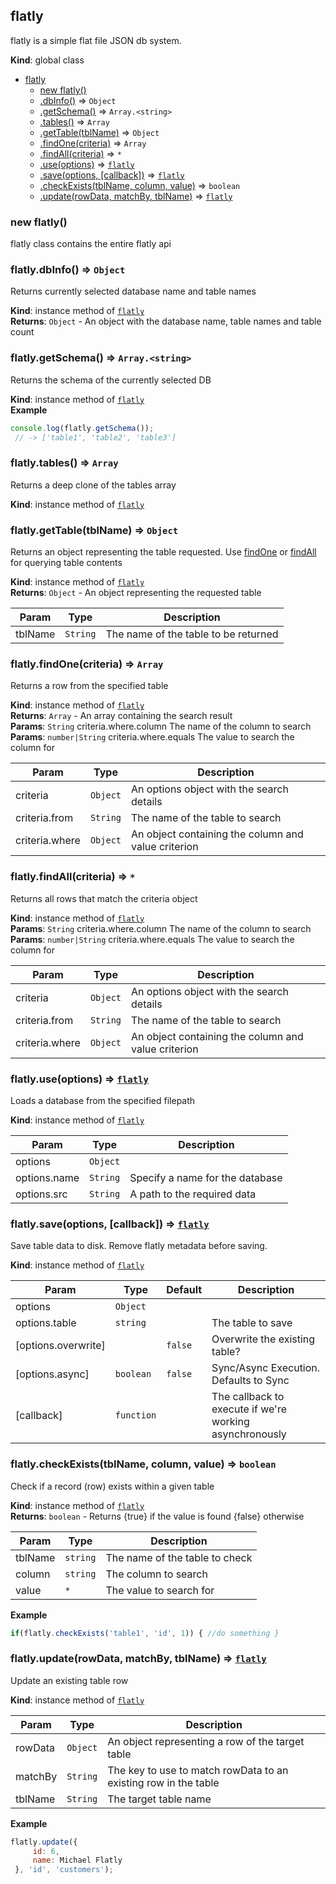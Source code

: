 <a name="flatly"></a>
## flatly
flatly is a simple flat file JSON db system.

**Kind**: global class  

* [flatly](#flatly)
    * [new flatly()](#new_flatly_new)
    * [.dbInfo()](#flatly+dbInfo) ⇒ <code>Object</code>
    * [.getSchema()](#flatly+getSchema) ⇒ <code>Array.&lt;string&gt;</code>
    * [.tables()](#flatly+tables) ⇒ <code>Array</code>
    * [.getTable(tblName)](#flatly+getTable) ⇒ <code>Object</code>
    * [.findOne(criteria)](#flatly+findOne) ⇒ <code>Array</code>
    * [.findAll(criteria)](#flatly+findAll) ⇒ <code>\*</code>
    * [.use(options)](#flatly+use) ⇒ <code>[flatly](#flatly)</code>
    * [.save(options, [callback])](#flatly+save) ⇒ <code>[flatly](#flatly)</code>
    * [.checkExists(tblName, column, value)](#flatly+checkExists) ⇒ <code>boolean</code>
    * [.update(rowData, matchBy, tblName)](#flatly+update) ⇒ <code>[flatly](#flatly)</code>

<a name="new_flatly_new"></a>
### new flatly()
flatly class contains the entire flatly api

<a name="flatly+dbInfo"></a>
### flatly.dbInfo() ⇒ <code>Object</code>
Returns currently selected database name and table names

**Kind**: instance method of <code>[flatly](#flatly)</code>  
**Returns**: <code>Object</code> - An object with the database name, table names and table count  
<a name="flatly+getSchema"></a>
### flatly.getSchema() ⇒ <code>Array.&lt;string&gt;</code>
Returns the schema of the currently selected DB

**Kind**: instance method of <code>[flatly](#flatly)</code>  
**Example**  
```js
console.log(flatly.getSchema()); // -> ['table1', 'table2', 'table3']
```
<a name="flatly+tables"></a>
### flatly.tables() ⇒ <code>Array</code>
Returns a deep clone of the tables array

**Kind**: instance method of <code>[flatly](#flatly)</code>  
<a name="flatly+getTable"></a>
### flatly.getTable(tblName) ⇒ <code>Object</code>
Returns an object representing the table requested. Use [findOne](#flatly+findOne) or [findAll](#flatly+findAll) for querying table contents

**Kind**: instance method of <code>[flatly](#flatly)</code>  
**Returns**: <code>Object</code> - An object representing the requested table  

| Param | Type | Description |
| --- | --- | --- |
| tblName | <code>String</code> | The name of the table to be returned |

<a name="flatly+findOne"></a>
### flatly.findOne(criteria) ⇒ <code>Array</code>
Returns a row from the specified table

**Kind**: instance method of <code>[flatly](#flatly)</code>  
**Returns**: <code>Array</code> - An array containing the search result  
**Params**: <code>String</code> criteria.where.column The name of the column to search  
**Params**: <code>number\|String</code> criteria.where.equals The value to search the column for  

| Param | Type | Description |
| --- | --- | --- |
| criteria | <code>Object</code> | An options object with the search details |
| criteria.from | <code>String</code> | The name of the table to search |
| criteria.where | <code>Object</code> | An object containing the column and value criterion |

<a name="flatly+findAll"></a>
### flatly.findAll(criteria) ⇒ <code>\*</code>
Returns all rows that match the criteria object

**Kind**: instance method of <code>[flatly](#flatly)</code>  
**Params**: <code>String</code> criteria.where.column The name of the column to search  
**Params**: <code>number\|String</code> criteria.where.equals The value to search the column for  

| Param | Type | Description |
| --- | --- | --- |
| criteria | <code>Object</code> | An options object with the search details |
| criteria.from | <code>String</code> | The name of the table to search |
| criteria.where | <code>Object</code> | An object containing the column and value criterion |

<a name="flatly+use"></a>
### flatly.use(options) ⇒ <code>[flatly](#flatly)</code>
Loads a database from the specified filepath

**Kind**: instance method of <code>[flatly](#flatly)</code>  

| Param | Type | Description |
| --- | --- | --- |
| options | <code>Object</code> |  |
| options.name | <code>String</code> | Specify a name for the database |
| options.src | <code>String</code> | A path to the required data |

<a name="flatly+save"></a>
### flatly.save(options, [callback]) ⇒ <code>[flatly](#flatly)</code>
Save table data to disk. Remove flatly metadata before saving.

**Kind**: instance method of <code>[flatly](#flatly)</code>  

| Param | Type | Default | Description |
| --- | --- | --- | --- |
| options | <code>Object</code> |  |  |
| options.table | <code>string</code> |  | The table to save |
| [options.overwrite] |  | <code>false</code> | Overwrite the existing table? |
| [options.async] | <code>boolean</code> | <code>false</code> | Sync/Async Execution. Defaults to Sync |
| [callback] | <code>function</code> |  | The callback to execute if we're working asynchronously |

<a name="flatly+checkExists"></a>
### flatly.checkExists(tblName, column, value) ⇒ <code>boolean</code>
Check if a record (row) exists within a given table

**Kind**: instance method of <code>[flatly](#flatly)</code>  
**Returns**: <code>boolean</code> - Returns {true} if the value is found {false} otherwise  

| Param | Type | Description |
| --- | --- | --- |
| tblName | <code>string</code> | The name of the table to check |
| column | <code>string</code> | The column to search |
| value | <code>\*</code> | The value to search for |

**Example**  
```js
if(flatly.checkExists('table1', 'id', 1)) { //do something }
```
<a name="flatly+update"></a>
### flatly.update(rowData, matchBy, tblName) ⇒ <code>[flatly](#flatly)</code>
Update an existing table row

**Kind**: instance method of <code>[flatly](#flatly)</code>  

| Param | Type | Description |
| --- | --- | --- |
| rowData | <code>Object</code> | An object representing a row of the target table |
| matchBy | <code>String</code> | The key to use to match rowData to an existing row in the table |
| tblName | <code>String</code> | The target table name |

**Example**  
```js
flatly.update({     id: 6,     name: Michael Flatly }, 'id', 'customers');
```
